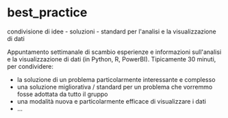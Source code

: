 # best_practice
condivisione di idee - soluzioni - standard per l'analisi e la visualizzazione di dati


Appuntamento settimanale di scambio esperienze e informazioni sull'analisi e la visualizzazione di dati (in Python, R, PowerBI). Tipicamente 30 minuti, per condividere:
-	la soluzione di un problema particolarmente interessante e complesso
-	una soluzione migliorativa / standard per un problema che vorremmo fosse adottata da tutto il gruppo
-	una modalità nuova e particolarmente efficace di visualizzare i dati 
-	...
